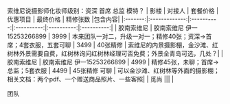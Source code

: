索维尼说摄影师化妆师级别：资深 首席  总监 模特？
|    影楼    |   对接人   |      套餐价格     | 优惠项目 | 最终价格 | 精修张数 |包含内容|
|:-------:|:-------------:|:----------:|:----------:|:----------:|:----------:|
|  胶南索维尼 | 胶南索维尼 伊一15253266899 | 3999  | 本来团队一对二，升级一对一；精修40张；资深->首席；4套衣服，五套可聊 | 3499 | 40张精修 | 索维尼的内景摄影棚，金沙滩、红树林外景需要自费，红树林询问红树林经理可否免费；外景全青岛可选，几处？|
|  胶南索维尼 | 胶南索维尼 伊一15253266899 | 4999  | 精修45张，未聊；首席->总监；5套衣服 | 4499 | 45张精修 可聊 | 可以金沙滩、红树林等外面的摄影棚； 相关文档：两个pdf、一个赠送商品照片、一些客照|
|   觅尚 |||
|


团队

